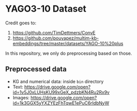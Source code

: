 # YAGO3-10 Dataset

Credit goes to:
1. https://github.com/TimDettmers/ConvE
2. https://github.com/pouyapez/multim-kb-embeddings/tree/master/datasets/YAGO-10%20plus

In this repository, we only do preprocessing based on those.

## Preprocessed data
* KG and numerical data: inside `bin` directory
* Text: https://drive.google.com/open?id=1v5J0xLUHsKU99xGeX_pdzbKN4Ru2Rx9v
* Images: https://drive.google.com/open?id=1k3GGX5yYXZYEzFhTqwE1ePuC6rIdbNyW

